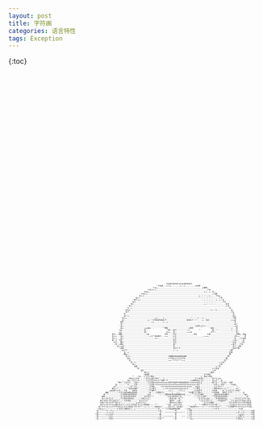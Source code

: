 ```yaml
---
layout: post
title: 字符画
categories: 语言特性
tags: Exception
---
```

{:toc}


<div style="white-space: pre; font-family: monospace; transform: scale(0.4, 0.25) ">
                                                C@$%$%XzLb%8$$Z.                                            
                                          'Y$#_-+++_____+_+______o$8`.                                      
                                        *%+__________________________}BM.                                   
                                     l$]?+______________________________?$`                                 
                                   h%+________________________________++_+-%:                               
                                't$}+___________________________________-__+1B                              
                                $<>________________________________+,:::;<___?%c.                           
                              $v~__________________________________~:::::::--__?$                           
                            'B?++___________________________________,:::::::-+_+:$.                         
                            $i_______________________________________,:::::::____?%`                        
                           $>_________________________________________+;:::::______@1                       
                         '$<______________________________________________-________+$.                      
                         %_+_________________________________________________________$                      
                        du+_______________________________________________+,;+________$                     
                       .$?____________________________________________________________Jx                    
                       $_______________________________________________________________$.                   
                       @~+_____________________________________________________________@c                   
                     `$++________________++___+_______________~_-_+__+_-_______________+B`                  
                      @______________+-~]O$@%&k?-___________&$h(~~___+_1@-____________++@                   
                     WC______________~_++_____+_+_______________________________________$                   
                     %~_________________________________________________________________m(                  
                    '$+__________________________________________]UCj]<-________________+@                  
                     @+____________+u@c .     'M$____________>BI          b$-_________+__$                  
                    )p_____________0.           ^8~_#?______~r     ^`      B_~________+__$                  
                    xc_____________8.           Iu__$~______++$           J?~___________-$'                 
                &1_~WB______________(p.        O1___Q]__________$$      f#______________-$M+_Qq             
                $++_-$+_______________+]*$$Bf_-++___n}________________+++_______________Zc+__-$             
                $++__$+__________________++_________r{__________________________________$__++m&             
                #-+_?@______________________________O]_________________________________+$+___$              
                 %]__Bi_____________________________$]________________________________~n$-_-|$              
                 ,$_+BL_____________________________@~________________________________+$?__?$               
                   @;i@_____________________________$__________________________________$?_+B                
                    ~$8-____________________________$]l?-______________________________@%*B                 
                      &??___________________________+-+______________________________~B                     
                       $-+___________________________________________________________U8                     
                       Ma~___________________________________________________________M                      
                        $}+______________________]WB@$@@@@@8________________________M                       
                         @+______________________>?$vrjjjx%________________________B_                       
                         .$______________________++~??+~~++______________________-$^                        
                           $_>_________________________________________________++$"                         
                            $>_________________________________________________+$``                         
                             $8______________________________________________+!$                            
                              '&___________________________________________++$$                             
                                 @i-_______________________________________+$'                              
                                 `_#>+___________________________________-@d.                               
                                  .d@B________________________________{?d$                                  
                            ^  /$-:[{1/Bx-__________________________+_$@,M%                                 
                          O&}{1$,,,;1{}@Ch$|-_+__________________[>%$],,,,"$?{r%`                           
                      .  $u_I[|a,,,,}{{$Jnnj*@8~?_____________+wB$&{{[,,,,`${{"`$ .                         
                   "B<"!$1[,,]@;:,,,,}}$$xnnnnnun$$%$@%%$@@$@rnnnu$]],,,,,:8{},"?[$!:$8                     
                  @ ,,,^`%-,,{$:,,,,,;}$$+1nnnnnnnnnnnnnnnnnnnnnx+@)",,,,,,^w1+:Z$^,,,Iab                   
                 @",,,,,,,;h"{l,,,,,,,]$@-__-nrnnnnnnnnnnnnnxnx__xp{,,,,,,,:[}{%)!`,,,,,'*                  
                B{>",,,,,^@$$$M`,,,,,:{c8?____++fxuunnnnnnnn}-__+(B{:,,,,,,;B$$%x){:",,,,d"                 
              :p@$r}1,,l$ . @$$`,,,,,"?%M?_______+++__-+?++_____+]&ZI,,,,,,%$$ . @_{{1}[rd$"                
            #W`,,,,;l1{@@$B@@$@`,,,,,"$',,CM$?+____+__++___-_lhB/{{Bu,,,,,,Y$$B- #${}?l.:,,, %              
           8,",,,,,,,]1$$$$$$$[,,,,,,@{,```^;',IM$$$@$BB$%$-,,,^^{{}WX,,,,,_@@$$$$@B{,,,,,,,,"W<            
          MX,,,,,,,,,}{$$$$$$Z,,,,,$Y1["^```````^%]m%$$($,``````^,({{{M^,,,"{$$$$$$$,,,,,,,,,,,$^           
          $){1{}[,,,,?]$$$$$o,,,,l8}{},``````````:&$}m-$:^````````^{{{1}@;,:,1$$$$$j,,,,?1{{}]1)@.          
         8}1$rffj@}{",:{$$@,,,,`${{{}'````````````W@v_+@^``````````^>{{{1(}:,,{X@$Z",,}}[&/ffqu}${          
         %$/fffff($}{",,,,,,,,jv%|}{.````````````,Bnnu+&%^```````````^{{1JW@',,,",,,:1{{$ffffft0$$          
         $fffffffxWu1{?;>[{]ZqfffjrB$B;;`^"`````^ok`unu}$;``````,l`":%B%tffff8:;,,,,:{[@jfffffffU@          
        $/fff]>ifff%1{{{{{$@rtfff~~+~<-~-U@$o"``,${cl un$>``'^$@$%<~~<~~~rffffn*:,,"{[B#fffffjfft@,         
       `@nj>~~~~~~~[$1[wB@tr_+~~~~~~~~~~~~~<B'^` @+_v? u@@^`^/@~~~~~~~~~~~+fffffn%%(|%8ffff}<~~+1~&         
       $vj[~~~~~~~~~_zMx{~~~~~~~~~~~~~~~~~~>$,^^"}$$pM$@B```^/@+~~~~~~~~~~~~<fffjxrWBrfffj~~~~~~~~$         
       $/x~~~~~~~~~~~~~~~~~~~~~~~~~~~~~~~~~+$'^``[11u%{{},``^\@~~~~~~~~~~~~~~~~jfffffftr<~~~~~~~~~@$        
       $(~~~_+~r~~~~~~~~~~~~~~~~~~~~~~~~~~~+$^`^^^"]1$1?`^^`^|@~~~~~~~~~~~~~~~~~~>/ff1~~~~~~~~~~~~h$        
       $_~~~?r~f<~~~~~~~~~~~~~~~~~~~~~~~~~~+$:``````^%``````^(B~~~~~~~~~~~~~~~~~~~~~~~~~~~+~\<~~~~m$        
       @~~~~~t/n}~~~~~~~~~~~~~~~~~~~~~~~~~~_$'`^^^^^"@^^^^^`^)$~~~~~~~~~~~~~~~~~~~~~~~~~~rf\/}~~~~U$        
      ^@~~~~l>L$f~~~~~~~~~~~~~~~~~~~~~~~~~~~B.```````$``````"}$~~~~~~~~~~~~~~~~~~~~~~~~~~_xq@<~~~~Y$        
      `$~~~~~~c$r~~~~~~~~~~~~~~~~~~~~~~~~~~+$,^^^^^^'$```^^`^+%~~~~~~~~~~~~~~~~~~~~~~~~~~+x@ri~~~~n$        
      '$_~~~~~f$t~~~~~~~~~~~~~~~~~~~~~~~~~~<$"^`````"$``````"~$+~~~~~~~~~~~~~~~~~~~~~~~~~?Za{_~~~~j$    
</div>